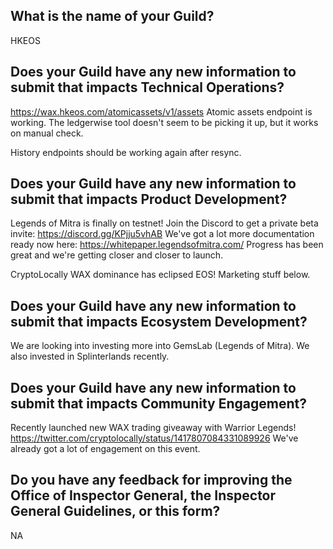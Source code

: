 ## What is the name of your Guild?

HKEOS

## Does your Guild have any new information to submit that impacts Technical Operations?

https://wax.hkeos.com/atomicassets/v1/assets
Atomic assets endpoint is working. The ledgerwise tool doesn't seem to be picking it up, but it works on manual check.

History endpoints should be working again after resync.

## Does your Guild have any new information to submit that impacts Product Development?

Legends of Mitra is finally on testnet! Join the Discord to get a private beta invite: https://discord.gg/KPjju5vhAB
We've got a lot more documentation ready now here: https://whitepaper.legendsofmitra.com/
Progress has been great and we're getting closer and closer to launch.

CryptoLocally WAX dominance has eclipsed EOS! Marketing stuff below.

## Does your Guild have any new information to submit that impacts Ecosystem Development?

We are looking into investing more into GemsLab (Legends of Mitra). We also invested in Splinterlands recently.

## Does your Guild have any new information to submit that impacts Community Engagement?

Recently launched new WAX trading giveaway with Warrior Legends! https://twitter.com/cryptolocally/status/1417807084331089926
We've already got a lot of engagement on this event.

## Do you have any feedback for improving the Office of Inspector General, the Inspector General Guidelines, or this form?

NA
